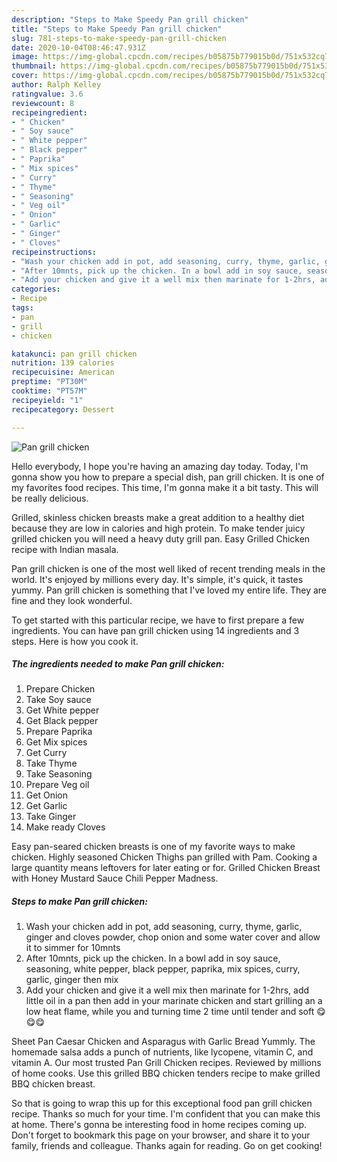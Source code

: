 ```yaml
---
description: "Steps to Make Speedy Pan grill chicken"
title: "Steps to Make Speedy Pan grill chicken"
slug: 781-steps-to-make-speedy-pan-grill-chicken
date: 2020-10-04T08:46:47.931Z
image: https://img-global.cpcdn.com/recipes/b05875b779015b0d/751x532cq70/pan-grill-chicken-recipe-main-photo.jpg
thumbnail: https://img-global.cpcdn.com/recipes/b05875b779015b0d/751x532cq70/pan-grill-chicken-recipe-main-photo.jpg
cover: https://img-global.cpcdn.com/recipes/b05875b779015b0d/751x532cq70/pan-grill-chicken-recipe-main-photo.jpg
author: Ralph Kelley
ratingvalue: 3.6
reviewcount: 8
recipeingredient:
- " Chicken"
- " Soy sauce"
- " White pepper"
- " Black pepper"
- " Paprika"
- " Mix spices"
- " Curry"
- " Thyme"
- " Seasoning"
- " Veg oil"
- " Onion"
- " Garlic"
- " Ginger"
- " Cloves"
recipeinstructions:
- "Wash your chicken add in pot, add seasoning, curry, thyme, garlic, ginger and cloves powder, chop onion and some water cover and allow it to simmer for 10mnts"
- "After 10mnts, pick up the chicken. In a bowl add in soy sauce, seasoning, white pepper, black pepper, paprika, mix spices, curry, garlic, ginger then mix"
- "Add your chicken and give it a well mix then marinate for 1-2hrs, add little oil in a pan then add in your marinate chicken and start grilling an a low heat flame, while you and turning time 2 time until tender and soft 😋😋😋"
categories:
- Recipe
tags:
- pan
- grill
- chicken

katakunci: pan grill chicken 
nutrition: 139 calories
recipecuisine: American
preptime: "PT30M"
cooktime: "PT57M"
recipeyield: "1"
recipecategory: Dessert

---
```



![Pan grill chicken](https://img-global.cpcdn.com/recipes/b05875b779015b0d/751x532cq70/pan-grill-chicken-recipe-main-photo.jpg)

Hello everybody, I hope you're having an amazing day today. Today, I'm gonna show you how to prepare a special dish, pan grill chicken. It is one of my favorites food recipes. This time, I'm gonna make it a bit tasty. This will be really delicious.

Grilled, skinless chicken breasts make a great addition to a healthy diet because they are low in calories and high protein. To make tender juicy grilled chicken you will need a heavy duty grill pan. Easy Grilled Chicken recipe with Indian masala.

Pan grill chicken is one of the most well liked of recent trending meals in the world. It's enjoyed by millions every day. It's simple, it's quick, it tastes yummy. Pan grill chicken is something that I've loved my entire life. They are fine and they look wonderful.


To get started with this particular recipe, we have to first prepare a few ingredients. You can have pan grill chicken using 14 ingredients and 3 steps. Here is how you cook it.

<!--inarticleads1-->

##### The ingredients needed to make Pan grill chicken:

1. Prepare  Chicken
1. Take  Soy sauce
1. Get  White pepper
1. Get  Black pepper
1. Prepare  Paprika
1. Get  Mix spices
1. Get  Curry
1. Take  Thyme
1. Take  Seasoning
1. Prepare  Veg oil
1. Get  Onion
1. Get  Garlic
1. Take  Ginger
1. Make ready  Cloves


Easy pan-seared chicken breasts is one of my favorite ways to make chicken. Highly seasoned Chicken Thighs pan grilled with Pam. Cooking a large quantity means leftovers for later eating or for. Grilled Chicken Breast with Honey Mustard Sauce Chili Pepper Madness. 

<!--inarticleads2-->

##### Steps to make Pan grill chicken:

1. Wash your chicken add in pot, add seasoning, curry, thyme, garlic, ginger and cloves powder, chop onion and some water cover and allow it to simmer for 10mnts
1. After 10mnts, pick up the chicken. In a bowl add in soy sauce, seasoning, white pepper, black pepper, paprika, mix spices, curry, garlic, ginger then mix
1. Add your chicken and give it a well mix then marinate for 1-2hrs, add little oil in a pan then add in your marinate chicken and start grilling an a low heat flame, while you and turning time 2 time until tender and soft 😋😋😋


Sheet Pan Caesar Chicken and Asparagus with Garlic Bread Yummly. The homemade salsa adds a punch of nutrients, like lycopene, vitamin C, and vitamin A. Our most trusted Pan Grill Chicken recipes. Reviewed by millions of home cooks. Use this grilled BBQ chicken tenders recipe to make grilled BBQ chicken breast. 

So that is going to wrap this up for this exceptional food pan grill chicken recipe. Thanks so much for your time. I'm confident that you can make this at home. There's gonna be interesting food in home recipes coming up. Don't forget to bookmark this page on your browser, and share it to your family, friends and colleague. Thanks again for reading. Go on get cooking!
